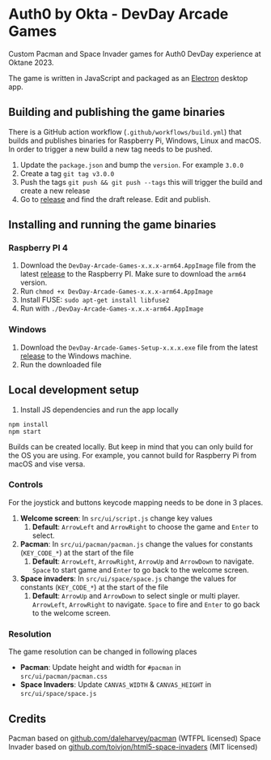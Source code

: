 # Auth0 by Okta - DevDay Arcade Games

Custom Pacman and Space Invader games for Auth0 DevDay experience at Oktane 2023.

The game is written in JavaScript and packaged as an [Electron](https://www.electronjs.org/) desktop app.

## Building and publishing the game binaries

There is a GitHub action workflow (`.github/workflows/build.yml`) that builds and publishes binaries for Raspberry Pi, Windows, Linux and macOS. In order to trigger a new build a new tag needs to be pushed.

1. Update the `package.json` and bump the `version`. For example `3.0.0`
2. Create a tag `git tag v3.0.0`
3. Push the tags `git push && git push --tags` this will trigger the build and create a new release
4. Go to [release](https://github.com/oktadev/devdays-arcade-games/releases) and find the draft release. Edit and publish.

## Installing and running the game binaries

### Raspberry PI 4

1. Download the `DevDay-Arcade-Games-x.x.x-arm64.AppImage` file from the latest [release](https://github.com/oktadev/devdays-arcade-games/releases) to the Raspberry PI. Make sure to download the `arm64` version.
2. Run `chmod +x DevDay-Arcade-Games-x.x.x-arm64.AppImage`
3. Install FUSE: `sudo apt-get install libfuse2`
4. Run with `./DevDay-Arcade-Games-x.x.x-arm64.AppImage`

### Windows

1. Download the `DevDay-Arcade-Games-Setup-x.x.x.exe` file from the latest [release](https://github.com/oktadev/devdays-arcade-games/releases) to the Windows machine.
2. Run the downloaded file

## Local development setup

1. Install JS dependencies and run the app locally

```
npm install
npm start
```

Builds can be created locally. But keep in mind that you can only build for the OS you are using. For example, you cannot build for Raspberry Pi from macOS and vise versa.

### Controls

For the joystick and buttons keycode mapping needs to be done in 3 places.

1. **Welcome screen**: In `src/ui/script.js` change key values
   1. **Default**: `ArrowLeft` and `ArrowRight` to choose the game and `Enter` to select.
2. **Pacman**: In `src/ui/pacman/pacman.js` change the values for constants (`KEY_CODE_*`) at the start of the file
   1. **Default**: `ArrowLeft`, `ArrowRight`, `ArrowUp` and `ArrowDown` to navigate. `Space` to start game and `Enter` to go back to the welcome screen.
3. **Space invaders**: In `src/ui/space/space.js` change the values for constants (`KEY_CODE_*`) at the start of the file
   1. **Default**: `ArrowUp` and `ArrowDown` to select single or multi player. `ArrowLeft`, `ArrowRight` to navigate. `Space` to fire and `Enter` to go back to the welcome screen.

### Resolution

The game resolution can be changed in following places

- **Pacman**: Update height and width for `#pacman` in `src/ui/pacman/pacman.css`
- **Space Invaders**: Update `CANVAS_WIDTH` & `CANVAS_HEIGHT` in `src/ui/space/space.js`

## Credits

Pacman based on [github.com/daleharvey/pacman](https://github.com/daleharvey/pacman) (WTFPL licensed)
Space Invader based on [github.com/toivjon/html5-space-invaders](https://github.com/toivjon/html5-space-invaders) (MIT licensed)

